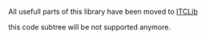 All usefull parts of this library have been moved to [ITCLib](https://github.com/ITpC/ITCLib)

this code subtree will be not supported anymore.
